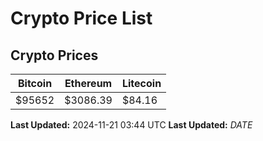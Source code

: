 # Crypto Price List

## Crypto Prices
| Bitcoin | Ethereum | Litecoin |
| ------- | -------- | -------- |
| $95652 | $3086.39 | $84.16 |
**Last Updated:** 2024-11-21 03:44 UTC
**Last Updated:** $DATE$
